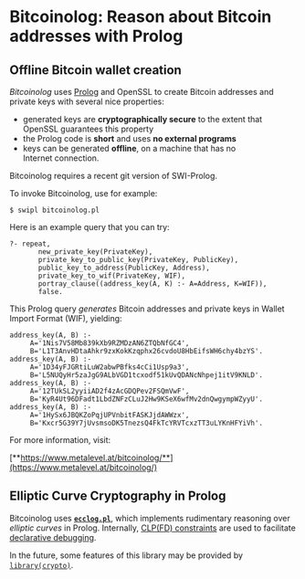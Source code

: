 # Bitcoinolog: Reason about Bitcoin addresses with Prolog

## Offline Bitcoin wallet creation

*Bitcoinolog* uses [Prolog](https://www.metalevel.at/prolog) and
OpenSSL to create Bitcoin addresses and private&nbsp;keys with several
nice properties:

  - generated keys are **cryptographically&nbsp;secure** to the extent that
    OpenSSL guarantees this property
  - the Prolog code is **short** and uses **no external programs**
  - keys can be generated **offline**, on a machine that has no
    Internet&nbsp;connection.

Bitcoinolog requires a recent git version of SWI-Prolog.

To invoke Bitcoinolog, use for example:

    $ swipl bitcoinolog.pl

Here is an example query that you can try:

    ?- repeat,
           new_private_key(PrivateKey),
           private_key_to_public_key(PrivateKey, PublicKey),
           public_key_to_address(PublicKey, Address),
           private_key_to_wif(PrivateKey, WIF),
           portray_clause((address_key(A, K) :- A=Address, K=WIF)),
           false.

This Prolog query *generates* Bitcoin addresses and private&nbsp;keys
in Wallet Import Format&nbsp;(WIF), yielding:

    address_key(A, B) :-
         A='1Nis7V58Mb839kXb9RZMDzAN6ZTQbNfGC4',
         B='L1T3AnvHDtaAhkr9zxKokKzqphx26cvdoU8HbEifsWH6chy4bzYS'.
    address_key(A, B) :-
         A='1D34yFJGRtiLuW2abwPBfks4cCi1Usp9a3',
         B='L5NUQyHr5zaJgG9ALbVGD1tcxodf51kUvQDANcNhpej1itV9KNLD'.
    address_key(A, B) :-
         A='12TUkSL2yyiiAD2f4zAcGDQPev2FSQmVwF',
         B='KyR4Ut96DFadt1LbdZNFzCLuJ2Hw9KSeX6wfMv2dnQwgympWZyyU'.
    address_key(A, B) :-
         A='1HySx6JBQKZoPqjUPVnbitFASKJjdAWWzx',
         B='Kxcr5G39Y7jUvsmsoDK5TnezsQ4FkTcYRVTcxzTT3uLYKnHFYiVh'.

For more information, visit:

[**https://www.metalevel.at/bitcoinolog/**](https://www.metalevel.at/bitcoinolog/)

## Elliptic Curve Cryptography in Prolog

Bitcoinolog uses [**`ecclog.pl`**](ecclog.pl), which implements
rudimentary reasoning over *elliptic&nbsp;curves* in&nbsp;Prolog.
Internally,
[CLP(FD)&nbsp;constraints](https://www.metalevel.at/prolog/clpfd)
are&nbsp;used to&nbsp;facilitate
[declarative&nbsp;debugging](https://www.metalevel.at/prolog/debugging).

In the future, some features of this library may be provided by
[`library(crypto)`](http://eu.swi-prolog.org/pldoc/man?section=crypto).
